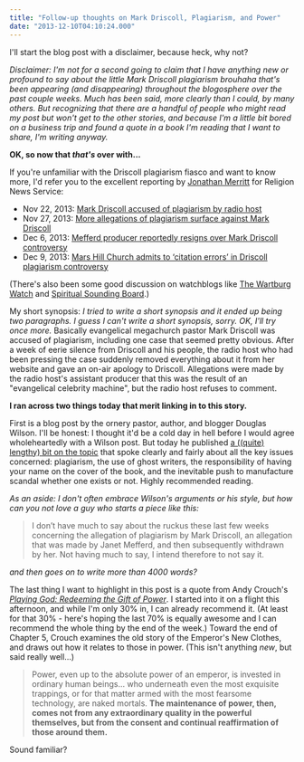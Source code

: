```yaml
---
title: "Follow-up thoughts on Mark Driscoll, Plagiarism, and Power"
date: "2013-12-10T04:10:24.000"
---
```


I'll start the blog post with a disclaimer, because heck, why not?

_Disclaimer: I'm not for a second going to claim that I have anything new or profound to say about the little Mark Driscoll plagiarism brouhaha that's been appearing (and disappearing) throughout the blogosphere over the past couple weeks. Much has been said, more clearly than I could, by many others. But recognizing that there are a handful of people who might read my post but won't get to the other stories, and because I'm a little bit bored on a business trip and found a quote in a book I'm reading that I want to share, I'm writing anyway._

**OK, so now that _that's_ over with...**

If you're unfamiliar with the Driscoll plagiarism fiasco and want to know more, I'd refer you to the excellent reporting by [Jonathan Merritt](http://jonathanmerritt.religionnews.com/) for Religion News Service:

- Nov 22, 2013: [Mark Driscoll accused of plagiarism by radio host](http://jonathanmerritt.religionnews.com/2013/11/22/mark-driscoll-accused-plagiarism-radio-host/)
- Nov 27, 2013: [More allegations of plagiarism surface against Mark Driscoll](http://jonathanmerritt.religionnews.com/2013/11/27/mark-driscoll-silent-amid-mounting-allegations-of-plagiarism/)
- Dec 6, 2013: [Mefferd producer reportedly resigns over Mark Driscoll controversy](http://jonathanmerritt.religionnews.com/2013/12/06/mefferd-producer-resigns-driscoll-controversy/)
- Dec 9, 2013: [Mars Hill Church admits to ‘citation errors’ in Driscoll plagiarism controversy](http://jonathanmerritt.religionnews.com/2013/12/09/mars-hill-church-plagiarism-controversy-citation-errors/)

(There's also been some good discussion on watchblogs like [The Wartburg Watch](http://thewartburgwatch.com/) and [Spiritual Sounding Board](http://spiritualsoundingboard.com/).)

My short synopsis: _I tried to write a short synopsis and it ended up being two paragraphs. I guess I can't write a short synopsis, sorry. OK, I'll try once more._ Basically evangelical megachurch pastor Mark Driscoll was accused of plagiarism, including one case that seemed pretty obvious. After a week of eerie silence from Driscoll and his people, the radio host who had been pressing the case suddenly removed everything about it from her website and gave an on-air apology to Driscoll. Allegations were made by the radio host's assistant producer that this was the result of an "evangelical celebrity machine", but the radio host refuses to comment.

**I ran across two things today that merit linking in to this story.**

First is a blog post by the ornery pastor, author, and blogger Douglas Wilson. I'll be honest: I thought it'd be a cold day in hell before I would agree wholeheartedly with a Wilson post. But today he published [a ((quite) lengthy) bit on the topic](http://dougwils.com/s7-engaging-the-culture/mark-driscoll-and-problems-of-citation.html) that spoke clearly and fairly about all the key issues concerned: plagiarism, the use of ghost writers, the responsibility of having your name on the cover of the book, and the inevitable push to manufacture scandal whether one exists or not. Highly recommended reading.

_As an aside: I don't often embrace Wilson's arguments or his style, but how can you not love a guy who starts a piece like this:_

> I don’t have much to say about the ruckus these last few weeks concerning the allegation of plagiarism by Mark Driscoll, an allegation that was made by Janet Mefferd, and then subsequently withdrawn by her. Not having much to say, I intend therefore to not say it.

_and then goes on to write more than 4000 words?_

The last thing I want to highlight in this post is a quote from Andy Crouch's _[Playing God: Redeeming the Gift of Power](http://www.amazon.com/gp/product/0830837655/ref=as_li_ss_tl?ie=UTF8&camp=1789&creative=390957&creativeASIN=0830837655&linkCode=as2&tag=chrishubbs-20)_. I started into it on a flight this afternoon, and while I'm only 30% in, I can already recommend it. (At least for that 30% - here's hoping the last 70% is equally awesome and I can recommend the whole thing by the end of the week.) Toward the end of Chapter 5, Crouch examines the old story of the Emperor's New Clothes, and draws out how it relates to those in power. (This isn't anything _new_, but said really well...)

> Power, even up to the absolute power of an emperor, is invested in ordinary human beings... who underneath even the most exquisite trappings, or for that matter armed with the most fearsome technology, are naked mortals. **The maintenance of power, then, comes not from any extraordinary quality in the powerful themselves, but from the consent and continual reaffirmation of those around them.**

Sound familiar?

